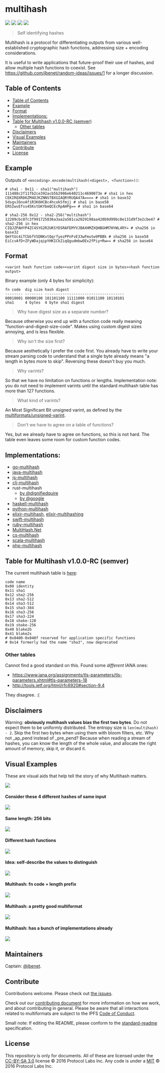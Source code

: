 # multihash

[![](https://img.shields.io/badge/made%20by-Protocol%20Labs-blue.svg?style=flat-square)](http://ipn.io)
[![](https://img.shields.io/badge/project-multiformats-blue.svg?style=flat-square)](https://github.com/multiformats/multiformats)
[![](https://img.shields.io/badge/freenode-%23ipfs-blue.svg?style=flat-square)](https://webchat.freenode.net/?channels=%23ipfs)
[![](https://img.shields.io/badge/readme%20style-standard-brightgreen.svg?style=flat-square)](https://github.com/RichardLitt/standard-readme)

> Self identifying hashes

Multihash is a protocol for differentiating outputs from various well-established cryptographic hash functions, addressing size + encoding considerations.

It is useful to write applications that future-proof their use of hashes, and allow multiple hash functions to coexist. See https://github.com/jbenet/random-ideas/issues/1 for a longer discussion.

## Table of Contents

- [Table of Contents](#table-of-contents)
- [Example](#example)
- [Format](#format)
- [Implementations:](#implementations)
- [Table for Multihash v1.0.0-RC (semver)](#table-for-multihash-v100-rc-semver)
  - [Other tables](#other-tables)
- [Disclaimers](#disclaimers)
- [Visual Examples](#visual-examples)
- [Maintainers](#maintainers)
- [Contribute](#contribute)
- [License](#license)

## Example

Outputs of `<encoding>.encode(multihash(<digest>, <function>))`:

```
# sha1 - 0x11 - sha1("multihash")
111488c2f11fb2ce392acb5b2986e640211c4690073e # sha1 in hex
CEKIRQXRD6ZM4OJKZNNSTBXGIAQRYRUQA47A==== # sha1 in base32
5dsgvJGnvAfiR3K6HCBc4hcokSfmjj # sha1 in base58
ERSIwvEfss45KstbKYbmQCEcRpAHPg== # sha1 in base64

# sha2-256 0x12 - sha2-256("multihash")
12209cbc07c3f991725836a3aa2a581ca2029198aa420b9d99bc0e131d9f3e2cbe47 # sha2-256 in hex
CIQJZPAHYP4ZC4SYG2R2UKSYDSRAFEMYVJBAXHMZXQHBGHM7HYWL4RY= # sha256 in base32
QmYtUc4iTCbbfVSDNKvtQqrfyezPPnFvE33wFmutw9PBBk # sha256 in base58
EiCcvAfD+ZFyWDajqipYHKICkZiqQgudmbwOEx2fPiy+Rw== # sha256 in base64
```

## Format

```
<varint hash function code><varint digest size in bytes><hash function output>
```

Binary example (only 4 bytes for simplicity):

```
fn code  dig size hash digest
-------- -------- ------------------------------------
00010001 00000100 101101100 11111000 01011100 10110101
sha1     4 bytes  4 byte sha1 digest
```

> Why have digest size as a separate number?

Because otherwise you end up with a function code really meaning "function-and-digest-size-code". Makes using custom digest sizes annoying, and is less flexible.

> Why isn't the size first?

Because aesthetically I prefer the code first. You already have to write your stream parsing code to understand that a single byte already means "a length in bytes more to skip". Reversing these doesn't buy you much.

> Why varints?

So that we have no limitation on functions or lengths. Implementation note: you do not need to implement varints until the standard multihash table has more than 127 functions.

> What kind of varints?

An Most Significant Bit unsigned varint, as defined by the [multiformats/unsigned-varint](https://github.com/multiformats/unsigned-varint).

> Don't we have to agree on a table of functions?

Yes, but we already have to agree on functions, so this is not hard. The table even leaves some room for custom function codes.

## Implementations:

- [go-multihash](//github.com/multiformats/go-multihash)
- [java-multihash](//github.com/multiformats/java-multihash)
- [js-multihash](//github.com/multiformats/js-multihash)
- [clj-multihash](//github.com/multiformats/clj-multihash)
- rust-multihash
  - [by @dignifiedquire](//github.com/dignifiedquire/rust-multihash)
  - [by @google](//github.com/google/rust-multihash)
- [haskell-multihash](//github.com/LukeHoersten/multihash)
- [python-multihash](//github.com/tehmaze/python-multihash)
- [elixir-multihash](//github.com/zabirauf/ex_multihash), [elixir-multihashing](//github.com/candeira/ex_multihashing)
- [swift-multihash](//github.com/NeoTeo/SwiftMultihash)
- [ruby-multihash](//github.com/neocities/ruby-multihash)
- [MultiHash.Net](//github.com/MCGPPeters/MultiHash.Net)
- [cs-multihash](//github.com/multiformats/cs-multihash)
- [scala-multihash](//github.com/mediachain/scala-multihash)
- [php-multihash](//github.com/Fil/php-multihash)

## Table for Multihash v1.0.0-RC (semver)

The current multihash table is [here](hashtable.csv):

```
code name
0x00 identity
0x11 sha1
0x12 sha2-256
0x13 sha2-512
0x14 sha3-512
0x15 sha3-384
0x16 sha3-256
0x17 sha3-224
0x18 shake-128
0x19 shake-256
0x40 blake2b
0x41 blake2s
# 0x0400-0x040f reserved for application specific functions
# 0x14 formerly had the name "sha3", now deprecated
```


### Other tables

Cannot find a good standard on this. Found some _different_ IANA ones:

- https://www.iana.org/assignments/tls-parameters/tls-parameters.xhtml#tls-parameters-18
- http://tools.ietf.org/html/rfc6920#section-9.4

They disagree. :(

## Disclaimers

Warning: **obviously multihash values bias the first two bytes**. Do not expect them to be uniformly distributed. The entropy size is `len(multihash) - 2`. Skip the first two bytes when using them with bloom filters, etc. Why not _ap_pend instead of _pre_pend? Because when reading a stream of hashes, you can know the length of the whole value, and allocate the right amount of memory, skip it, or discard it.

## Visual Examples

These are visual aids that help tell the story of why Multihash matters.

![](https://raw.githubusercontent.com/multiformats/multiformats/eb22cd807db692877a9094b5bfb4d2997fd0278a/img/multihash.001.jpg)

#### Consider these 4 different hashes of same input

![](https://raw.githubusercontent.com/multiformats/multiformats/eb22cd807db692877a9094b5bfb4d2997fd0278a/img/multihash.002.jpg)

#### Same length: 256 bits

![](https://raw.githubusercontent.com/multiformats/multiformats/eb22cd807db692877a9094b5bfb4d2997fd0278a/img/multihash.003.jpg)

#### Different hash functions

![](https://raw.githubusercontent.com/multiformats/multiformats/eb22cd807db692877a9094b5bfb4d2997fd0278a/img/multihash.004.jpg)

#### Idea: self-describe the values to distinguish

![](https://raw.githubusercontent.com/multiformats/multiformats/eb22cd807db692877a9094b5bfb4d2997fd0278a/img/multihash.005.jpg)

#### Multihash: fn code + length prefix

![](https://raw.githubusercontent.com/multiformats/multiformats/eb22cd807db692877a9094b5bfb4d2997fd0278a/img/multihash.006.jpg)

#### Multihash: a pretty good multiformat

![](https://raw.githubusercontent.com/multiformats/multiformats/eb22cd807db692877a9094b5bfb4d2997fd0278a/img/multihash.007.jpg)

#### Multihash: has a bunch of implementations already

![](https://raw.githubusercontent.com/multiformats/multiformats/eb22cd807db692877a9094b5bfb4d2997fd0278a/img/multihash.008.jpg)

## Maintainers

Captain: [@jbenet](https://github.com/jbenet).

## Contribute

Contributions welcome. Please check out [the issues](https://github.com/multiformats/multihash/issues).

Check out our [contributing document](https://github.com/multiformats/multiformats/blob/master/contributing.md) for more information on how we work, and about contributing in general. Please be aware that all interactions related to multiformats are subject to the IPFS [Code of Conduct](https://github.com/ipfs/community/blob/master/code-of-conduct.md).

Small note: If editing the README, please conform to the [standard-readme](https://github.com/RichardLitt/standard-readme) specification.

## License

This repository is only for documents. All of these are licensed under the [CC-BY-SA 3.0](https://ipfs.io/ipfs/QmVreNvKsQmQZ83T86cWSjPu2vR3yZHGPm5jnxFuunEB9u) license © 2016 Protocol Labs Inc. Any code is under a [MIT](LICENSE) © 2016 Protocol Labs Inc.

